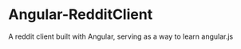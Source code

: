 Angular-RedditClient
====================

A reddit client built with Angular, serving as a way to learn angular.js
